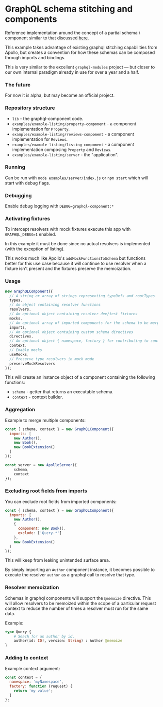 # GraphQL schema stitching and components

Reference implementation around the concept of a partial schema / component similar to that discussed [here](https://medium.com/homeaway-tech-blog/distributed-graphql-schema-development-npm-modules-d734a3cb6f12).

This example takes advantage of existing graphql stitching capabilities from Apollo, but creates a convention 
for how these schemas can be composed through imports and bindings.

This is very similar to the excellent `graphql-modules` project — but closer to our own internal paradigm already in use for over a year and a half. 

### The future

For now it is alpha, but may become an official project.

### Repository structure

- `lib` - the graphql-component code.
- `examples/example-listing/property-component` - a component implementation for `Property`.
- `examples/example-listing/reviews-component` - a component implementation for `Reviews`.
- `examples/example-listing/listing-component` - a component implementation composing `Property` and `Reviews`.
- `examples/example-listing/server` - the "application".

### Running

Can be run with `node examples/server/index.js` or `npm start` which will start with debug flags.

### Debugging

Enable debug logging with `DEBUG=graphql-component:*`

### Activating fixtures

To intercept resolvers with mock fixtures execute this app with `GRAPHQL_DEBUG=1` enabled.

In this example it must be done since no actual resolvers is implemented (with the exception of listing).

This works much like Apollo's `addMockFunctionsToSchema` but functions better for this use case 
because it will continue to use resolver when a fixture isn't present and the fixtures preserve the 
memoization.

### Usage

```javascript
new GraphQLComponent({ 
  // A string or array of strings representing typeDefs and rootTypes
  types,
  // An object containing resolver functions
  resolvers, 
  // An optional object containing resolver dev/test fixtures
  mocks,
  // An optional array of imported components for the schema to be merged with
  imports,
  // An optional object containing custom schema directives
  directives,
  // An optional object { namespace, factory } for contributing to context
  context,
  // Enable mocks
  useMocks,
  // Preserve type resolvers in mock mode
  preserveMockResolvers
});
```

This will create an instance object of a component containing the following functions:

- `schema` - getter that returns an executable schema.
- `context` - context builder.

### Aggregation 

Example to merge multiple components:

```javascript
const { schema, context } = new GraphQLComponent({
  imports: [
    new Author(),
    new Book(),
    new BookExtension()
  ]
});

const server = new ApolloServer({
    schema,
    context
});
```

### Excluding root fields from imports

You can exclude root fields from imported components:

```javascript
const { schema, context } = new GraphQLComponent({
  imports: [
    new Author(),
    {
      component: new Book(),
      exclude: ['Query.*']
    },
    new BookExtension()
  ]
});
```

This will keep from leaking unintended surface area.

By simply importing an `Author` component instance, it becomes possible to execute the resolver `author` as a graphql call to resolve that type.

### Resolver memoization

Schemas in graphql components will support the `@memoize` directive. This will allow resolvers to be memoized within the 
scope of a particular request context to reduce the number of times a resolver must run for the same data.

Example:

```graphql
type Query {
    # Seach for an author by id.
    author(id: ID!, version: String) : Author @memoize
}
```

### Adding to context

Example context argument:

```javascript
const context = {
  namespace: 'myNamespace',
  factory: function (request) {
    return 'my value';
  }
};
```